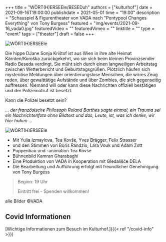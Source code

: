 +++
title = "WÖRT(H)ERSEEle/BESEDuh"
authors = ["kulturhof"]
date = 2021-09-16T19:00:00
publishdate = 2021-05-01
time = "19:00"
description = "Schauspiel & Figurentheater von VADA nach \"Pontypool Changes Everything\" von Tony Burgess"
featured = "img/events/2021-09-16_vada0.jpg"
featuredVideo = ""
featuredVimeo = ""
linktitle = ""
type = "event"
tags = ["theater"]
draft = false
+++

![WÖRT(H)ERSEEle](/img/events/2021-09-16_vada1.jpg)

Die hippe DJane Sonja Krištof ist aus Wien in ihre alte Heimat Kärnten/Koroška zurückgekehrt, wo sie sich beim kleinen Provinzsender Radio Beseda verdingt. Sie müht sich durch einen langweiligen Arbeitstag zwischen Wetterbericht und Geburtstagsgrüßen. Plötzlich häufen sich mysteriöse Meldungen über orientierungslose Menschen, die wirres Zeug reden, über gewalttätige Aufstände und über Zombies, die sich gegenseitig auffressen. Niemand will oder kann diese Nachrichten offiziell bestätigen und der Polizeinotruf ist besetzt.

Kann die Polizei besetzt sein?

*... der französische Philosoph Roland Barthes sagte einmal, ein Trauma sei ein Nachrichtenfoto ohne Bildtext und das, Leute, ist, was ich denke, wir hier haben ...*


![WÖRT(H)ERSEEle](/img/events/2021-09-16_vada2.jpg)

* Mit Yulia Izmaylova, Tea Kovše, Yves Brägger, Felix Strasser
* und den Stimmen von Boris Randzio, Lara Vouk und Adam Zott
* Puppenbau und -animation Tea Kovše
* Bühnenbild Kamran Gharabaghi
* Eine Produktion von VADA in Kooperation mit Gledališče DELA
* Die Bearbeitung und Aufführung erfolgt mit freundlicher Genehmigung von Tony Burgess

> Beginn: 19 Uhr
>
> Eintritt frei - Spenden willkommen!


alle Bilder ©VADA




## Covid Informationen

[Wichtige Informationen zum Besuch im Kulturhof.]({{< ref "/covid-info" >}})